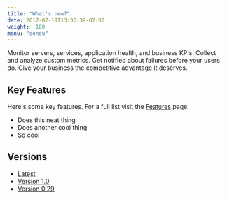 ```yaml
---
title: "What's new?"
date: 2017-07-19T13:36:39-07:00
weight: -100
menu: "sensu"
---
```

Monitor servers, services, application health, and business KPIs. Collect and analyze custom metrics. Get notified about failures before your users do. Give your business the competitive advantage it deserves.

## Key Features
Here's some key features. For a full list visit the [Features](/sensu/1.0/features) page.

- Does this neat thing
- Does another cool thing
- So cool

## Versions
- [Latest](/sensu/latest)
- [Version 1.0](/sensu/1.0/)
- [Version 0.29](/sensu/0.29/)
